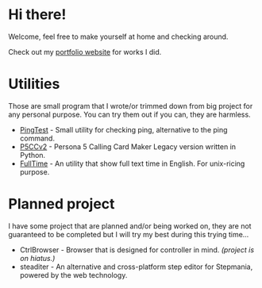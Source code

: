 # Hi there!

Welcome, feel free to make yourself at home and checking around.

Check out my [portfolio website](https://skyventuree.github.io) for works I did.

# Utilities

Those are small program that I wrote/or trimmed down from big project for any personal purpose. You can try them out if you can, they are harmless.

- [PingTest](https://skyventuree.github.io/pingtest) - Small utility for checking ping, alternative to the ping command.
- [P5CCv2](https://github.com/skyventuree/p5cc-python) - Persona 5 Calling Card Maker Legacy version written in Python.
- [FullTime](https://github.com/skyventuree/fulltime) - An utility that show full text time in English. For unix-ricing purpose.

# Planned project

I have some project that are planned and/or being worked on, they are not guaranteed to be completed but I will try my best during this trying time...

- CtrlBrowser - Browser that is designed for controller in mind. *(project is on hiatus.)*
- steaditer - An alternative and cross-platform step editor for Stepmania, powered by the web technology.
